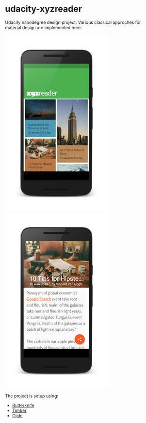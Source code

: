 # udacity-xyzreader
Udacity nanodegree design project. Various classical approches for material design are implemented here.

<img src="https://github.com/fit-aleks/udacity-xyzreader/blob/master/art/Screenshot_20160301-003301_framed.png" alt="" width="340" height="582" />
<img src="https://github.com/fit-aleks/udacity-xyzreader/blob/master/art/Screenshot_20160301-003618_framed.png" alt="" width="340" height="582" />

The project is setup using:
- [Butterknife](https://github.com/JakeWharton/butterknife)
- [Timber](https://github.com/JakeWharton/timber)
- [Glide](https://github.com/bumptech/glide)
